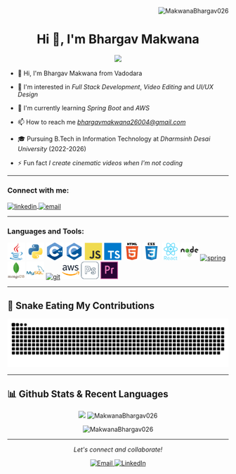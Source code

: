 <p align="right">  
	<img src="https://komarev.com/ghpvc/?username=MakwanaBhargav026&label=Profile%20views&color=0e75b6&style=plastic" alt="MakwanaBhargav026" /> 
</p> 

<h1 align="center">Hi 👋, I'm Bhargav Makwana</h1> 

<p align="center"> 
   <a href="https://github.com/DenverCoder1/readme-typing-svg">
      <img src="https://readme-typing-svg.herokuapp.com?lines=Hi!;I+am+a+Full+Stack+Developer%20;And+an+IT+Engineering+student;Learning+Spring+Boot;Always%20ready%20to%20go%20for%20new%20tech..;Thank+you+for+visiting!!;&size=30&color=4AF626&center=true&width=650&height=50">
   </a> 
</p> 

- 👋 Hi, I'm Bhargav Makwana from Vadodara

- 👀 I'm interested in *Full Stack Development*, *Video Editing* and *UI/UX Design*
  
- 🌱 I'm currently learning *Spring Boot* and *AWS*
 
- 📫 How to reach me *bhargavmakwana26004@gmail.com*

- 🎓 Pursuing B.Tech in Information Technology at *Dharmsinh Desai University* (2022-2026)

- ⚡ Fun fact *I create cinematic videos when I'm not coding*

---

<h3 align="left">Connect with me:</h3>
<p align="left">
<a href="https://www.linkedin.com/in/makwana-bhargav/" target="blank">
  <img align="center" src="https://raw.githubusercontent.com/rahuldkjain/github-profile-readme-generator/master/src/images/icons/Social/linked-in-alt.svg" alt="linkedin" height="30" width="40" />
</a>
<a href="mailto:bhargavmakwana26004@gmail.com" target="blank">
  <img align="center" src="https://img.icons8.com/color/48/000000/gmail-new.png" alt="email" height="30" width="40" />
</a>
</p> 

---

<h3 align="left">Languages and Tools:</h3>

<p align="left">
   <a href="https://www.java.com" target="_blank"><img src="https://raw.githubusercontent.com/devicons/devicon/master/icons/java/java-original.svg" alt="java" width="40" height="40"/></a>
   <a href="https://www.python.org" target="_blank"><img src="https://raw.githubusercontent.com/devicons/devicon/master/icons/python/python-original.svg" alt="python" width="40" height="40"/></a>
   <a href="https://www.w3schools.com/cpp/" target="_blank"><img src="https://raw.githubusercontent.com/devicons/devicon/master/icons/cplusplus/cplusplus-original.svg" alt="cplusplus" width="40" height="40"/></a>
   <a href="https://www.cprogramming.com/" target="_blank"><img src="https://raw.githubusercontent.com/devicons/devicon/master/icons/c/c-original.svg" alt="c" width="40" height="40"/></a>
   <a href="https://developer.mozilla.org/en-US/docs/Web/JavaScript" target="_blank"><img src="https://raw.githubusercontent.com/devicons/devicon/master/icons/javascript/javascript-original.svg" alt="javascript" width="40" height="40"/></a>
   <a href="https://www.typescriptlang.org/" target="_blank"><img src="https://raw.githubusercontent.com/devicons/devicon/master/icons/typescript/typescript-original.svg" alt="typescript" width="40" height="40"/></a>
   <a href="https://www.w3.org/html/" target="_blank"><img src="https://raw.githubusercontent.com/devicons/devicon/master/icons/html5/html5-original-wordmark.svg" alt="html5" width="40" height="40"/></a>
   <a href="https://www.w3schools.com/css/" target="_blank"><img src="https://raw.githubusercontent.com/devicons/devicon/master/icons/css3/css3-original-wordmark.svg" alt="css3" width="40" height="40"/></a>
   <a href="https://reactjs.org/" target="_blank"><img src="https://raw.githubusercontent.com/devicons/devicon/master/icons/react/react-original-wordmark.svg" alt="react" width="40" height="40"/></a>
   <a href="https://nodejs.org" target="_blank"><img src="https://raw.githubusercontent.com/devicons/devicon/master/icons/nodejs/nodejs-original-wordmark.svg" alt="nodejs" width="40" height="40"/></a>
   <a href="https://spring.io/" target="_blank"><img src="https://www.vectorlogo.zone/logos/springio/springio-icon.svg" alt="spring" width="40" height="40"/></a>
   <a href="https://www.mongodb.com/" target="_blank"><img src="https://raw.githubusercontent.com/devicons/devicon/master/icons/mongodb/mongodb-original-wordmark.svg" alt="mongodb" width="40" height="40"/></a>
   <a href="https://www.mysql.com/" target="_blank"><img src="https://raw.githubusercontent.com/devicons/devicon/master/icons/mysql/mysql-original-wordmark.svg" alt="mysql" width="40" height="40"/></a>
   <a href="https://git-scm.com/" target="_blank"><img src="https://www.vectorlogo.zone/logos/git-scm/git-scm-icon.svg" alt="git" width="40" height="40"/></a>
   <a href="https://aws.amazon.com" target="_blank"><img src="https://raw.githubusercontent.com/devicons/devicon/master/icons/amazonwebservices/amazonwebservices-original-wordmark.svg" alt="aws" width="40" height="40"/></a>
   <a href="https://www.adobe.com/products/photoshop.html" target="_blank"><img src="https://raw.githubusercontent.com/devicons/devicon/master/icons/photoshop/photoshop-line.svg" alt="photoshop" width="40" height="40"/></a>
   <a href="https://www.adobe.com/products/premiere.html" target="_blank"><img src="https://raw.githubusercontent.com/devicons/devicon/master/icons/premierepro/premierepro-original.svg" alt="premiere" width="40" height="40"/></a>
</p>

---

## 🐍 Snake Eating My Contributions

<img alt="github contribution grid snake animation" src="https://raw.githubusercontent.com/Platane/snk/output/github-contribution-grid-snake-dark.svg">

---


## 📊 Github Stats & Recent Languages

<p align="center">
  <img src="https://github-readme-stats.vercel.app/api?username=MakwanaBhargav026&show_icons=true&theme=radical" />
  <img src="https://github-readme-stats.vercel.app/api/top-langs/?username=MakwanaBhargav026&layout=compact&theme=radical" alt="MakwanaBhargav026" />
</p>

<p align="center">
  <img src="https://github-readme-streak-stats.herokuapp.com/?user=MakwanaBhargav026&theme=radical" alt="MakwanaBhargav026" />
</p>

---



<p align="center">
  <i>Let's connect and collaborate!</i>
</p>

<p align="center">
  <a href="mailto:bhargavmakwana26004@gmail.com">
    <img src="https://img.shields.io/badge/Email-D14836?style=for-the-badge&logo=gmail&logoColor=white" alt="Email" />
  </a>
  <a href="https://www.linkedin.com/in/makwana-bhargav/">
    <img src="https://img.shields.io/badge/LinkedIn-0077B5?style=for-the-badge&logo=linkedin&logoColor=white" alt="LinkedIn" />
  </a>
</p>
